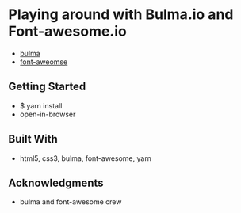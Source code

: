 # Playing around with Bulma.io and Font-awesome.io
- [bulma](https://bulma.io/)
- [font-aweomse](http://fontawesome.io/)

## Getting Started
- $ yarn install
- open-in-browser

## Built With
- html5, css3, bulma, font-awesome, yarn

## Acknowledgments
- bulma and font-awesome crew